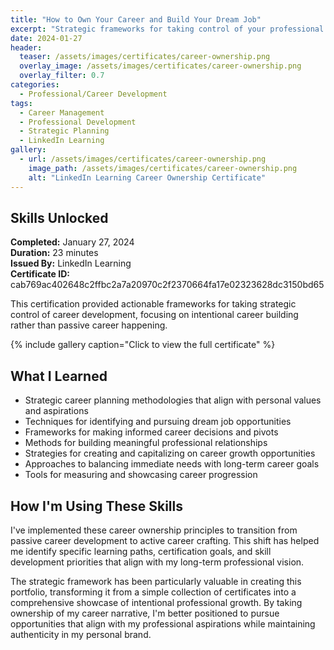 ```yaml
---
title: "How to Own Your Career and Build Your Dream Job"
excerpt: "Strategic frameworks for taking control of your professional trajectory and crafting your ideal career path"
date: 2024-01-27
header:
  teaser: /assets/images/certificates/career-ownership.png
  overlay_image: /assets/images/certificates/career-ownership.png
  overlay_filter: 0.7
categories:
  - Professional/Career Development
tags:
  - Career Management
  - Professional Development
  - Strategic Planning
  - LinkedIn Learning
gallery:
  - url: /assets/images/certificates/career-ownership.png
    image_path: /assets/images/certificates/career-ownership.png
    alt: "LinkedIn Learning Career Ownership Certificate"
---
```


## Skills Unlocked

**Completed:** January 27, 2024  
**Duration:** 23 minutes  
**Issued By:** LinkedIn Learning  
**Certificate ID:** cab769ac402648c2ffbc2a7a20970c2f2370664fa17e02323628dc3150bd65

This certification provided actionable frameworks for taking strategic control of career development, focusing on intentional career building rather than passive career happening.

{% include gallery caption="Click to view the full certificate" %}

## What I Learned

* Strategic career planning methodologies that align with personal values and aspirations
* Techniques for identifying and pursuing dream job opportunities
* Frameworks for making informed career decisions and pivots
* Methods for building meaningful professional relationships
* Strategies for creating and capitalizing on career growth opportunities
* Approaches to balancing immediate needs with long-term career goals
* Tools for measuring and showcasing career progression

## How I'm Using These Skills

I've implemented these career ownership principles to transition from passive career development to active career crafting. This shift has helped me identify specific learning paths, certification goals, and skill development priorities that align with my long-term professional vision.

The strategic framework has been particularly valuable in creating this portfolio, transforming it from a simple collection of certificates into a comprehensive showcase of intentional professional growth. By taking ownership of my career narrative, I'm better positioned to pursue opportunities that align with my professional aspirations while maintaining authenticity in my personal brand.